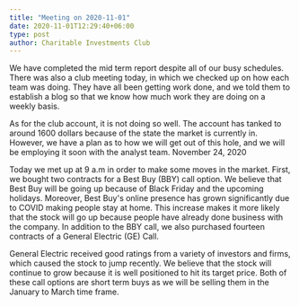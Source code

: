 ```yaml
---
title: "Meeting on 2020-11-01"
date: 2020-11-01T12:29:40+06:00
type: post
author: Charitable Investments Club
---
```

We have completed the mid term report despite all of our busy schedules. There was also a club meeting today, in which we checked up on how each team was doing. They have all been getting work done, and we told them to establish a blog so that we know how much work they are doing on a weekly basis. 

As for the club account, it is not doing so well. The account has tanked to around 1600 dollars because of the state the market is currently in. However, we have a plan as to how we will get out of this hole, and we will be employing it soon with the analyst team. 
November 24, 2020

Today we met up at 9 a.m in order to make some moves in the market. First, we bought two contracts for a Best Buy (BBY) call option. We believe that Best Buy will be going up because of Black Friday and the upcoming holidays. Moreover, Best Buy's online presence has grown significantly due to COVID making people stay at home. This increase makes it more likely that the stock will go up because people have already done business with the company. In addition to the BBY call, we also purchased fourteen contracts of a General Electric (GE) Call.

General Electric received good ratings from a variety of investors and firms, which caused the stock to jump recently. We believe that the stock will continue to grow because it is well positioned to hit its target price. Both of these call options are short term buys as we will be selling them in the January to March time frame. 

